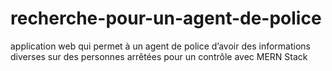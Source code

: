 # recherche-pour-un-agent-de-police
application web qui permet à un agent de police d’avoir des informations diverses sur des personnes arrêtées pour un contrôle avec MERN Stack
